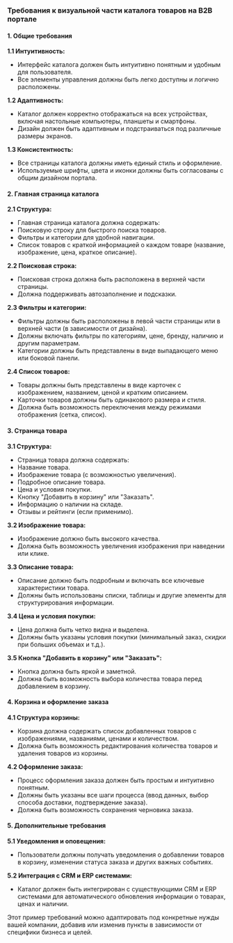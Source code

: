 ### Требования к визуальной части каталога товаров на B2B портале

#### 1. Общие требования
**1.1 Интуитивность:**
- Интерфейс каталога должен быть интуитивно понятным и удобным для пользователя.
- Все элементы управления должны быть легко доступны и логично расположены.

**1.2 Адаптивность:**
- Каталог должен корректно отображаться на всех устройствах, включая настольные компьютеры, планшеты и смартфоны.
- Дизайн должен быть адаптивным и подстраиваться под различные размеры экранов.

**1.3 Консистентность:**
- Все страницы каталога должны иметь единый стиль и оформление.
- Используемые шрифты, цвета и иконки должны быть согласованы с общим дизайном портала.

#### 2. Главная страница каталога
**2.1 Структура:**
- Главная страница каталога должна содержать:
- Поисковую строку для быстрого поиска товаров.
- Фильтры и категории для удобной навигации.
- Список товаров с краткой информацией о каждом товаре (название, изображение, цена, краткое описание).

**2.2 Поисковая строка:**
- Поисковая строка должна быть расположена в верхней части страницы.
- Должна поддерживать автозаполнение и подсказки.

**2.3 Фильтры и категории:**
- Фильтры должны быть расположены в левой части страницы или в верхней части (в зависимости от дизайна).
- Должны включать фильтры по категориям, цене, бренду, наличию и другим параметрам.
- Категории должны быть представлены в виде выпадающего меню или боковой панели.

**2.4 Список товаров:**
- Товары должны быть представлены в виде карточек с изображением, названием, ценой и кратким описанием.
- Карточки товаров должны быть одинакового размера и стиля.
- Должна быть возможность переключения между режимами отображения (сетка, список).

#### 3. Страница товара
**3.1 Структура:**
- Страница товара должна содержать:
- Название товара.
- Изображение товара (с возможностью увеличения).
- Подробное описание товара.
- Цена и условия покупки.
- Кнопку "Добавить в корзину" или "Заказать".
- Информацию о наличии на складе.
- Отзывы и рейтинги (если применимо).

**3.2 Изображение товара:**
- Изображение должно быть высокого качества.
- Должна быть возможность увеличения изображения при наведении или клике.

**3.3 Описание товара:**
- Описание должно быть подробным и включать все ключевые характеристики товара.
- Должны быть использованы списки, таблицы и другие элементы для структурирования информации.

**3.4 Цена и условия покупки:**
- Цена должна быть четко видна и выделена.
- Должны быть указаны условия покупки (минимальный заказ, скидки при больших объемах и т.д.).

**3.5 Кнопка "Добавить в корзину" или "Заказать":**
- Кнопка должна быть яркой и заметной.
- Должна быть возможность выбора количества товара перед добавлением в корзину.

#### 4. Корзина и оформление заказа
**4.1 Структура корзины:**
- Корзина должна содержать список добавленных товаров с изображениями, названиями, ценами и количеством.
- Должна быть возможность редактирования количества товаров и удаления товаров из корзины.

**4.2 Оформление заказа:**
- Процесс оформления заказа должен быть простым и интуитивно понятным.
- Должны быть указаны все шаги процесса (ввод данных, выбор способа доставки, подтверждение заказа).
- Должна быть возможность сохранения черновика заказа.

#### 5. Дополнительные требования
**5.1 Уведомления и оповещения:**
- Пользователи должны получать уведомления о добавлении товаров в корзину, изменении статуса заказа и других важных событиях.

**5.2 Интеграция с CRM и ERP системами:**
- Каталог должен быть интегрирован с существующими CRM и ERP системами для автоматического обновления информации о товарах, ценах и наличии.

Этот пример требований можно адаптировать под конкретные нужды вашей компании, добавив или изменив пункты в зависимости от специфики бизнеса и целей.
